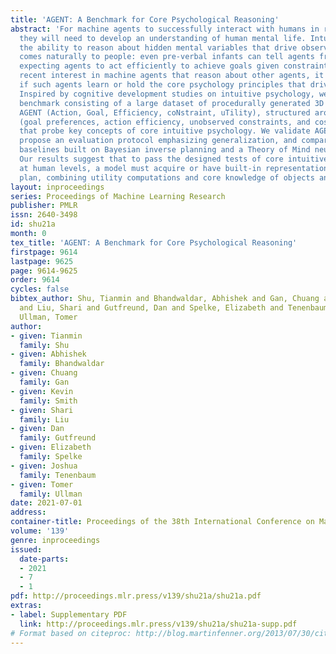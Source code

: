 ```yaml
---
title: 'AGENT: A Benchmark for Core Psychological Reasoning'
abstract: 'For machine agents to successfully interact with humans in real-world settings,
  they will need to develop an understanding of human mental life. Intuitive psychology,
  the ability to reason about hidden mental variables that drive observable actions,
  comes naturally to people: even pre-verbal infants can tell agents from objects,
  expecting agents to act efficiently to achieve goals given constraints. Despite
  recent interest in machine agents that reason about other agents, it is not clear
  if such agents learn or hold the core psychology principles that drive human reasoning.
  Inspired by cognitive development studies on intuitive psychology, we present a
  benchmark consisting of a large dataset of procedurally generated 3D animations,
  AGENT (Action, Goal, Efficiency, coNstraint, uTility), structured around four scenarios
  (goal preferences, action efficiency, unobserved constraints, and cost-reward trade-offs)
  that probe key concepts of core intuitive psychology. We validate AGENT with human-ratings,
  propose an evaluation protocol emphasizing generalization, and compare two strong
  baselines built on Bayesian inverse planning and a Theory of Mind neural network.
  Our results suggest that to pass the designed tests of core intuitive psychology
  at human levels, a model must acquire or have built-in representations of how agents
  plan, combining utility computations and core knowledge of objects and physics.'
layout: inproceedings
series: Proceedings of Machine Learning Research
publisher: PMLR
issn: 2640-3498
id: shu21a
month: 0
tex_title: 'AGENT: A Benchmark for Core Psychological Reasoning'
firstpage: 9614
lastpage: 9625
page: 9614-9625
order: 9614
cycles: false
bibtex_author: Shu, Tianmin and Bhandwaldar, Abhishek and Gan, Chuang and Smith, Kevin
  and Liu, Shari and Gutfreund, Dan and Spelke, Elizabeth and Tenenbaum, Joshua and
  Ullman, Tomer
author:
- given: Tianmin
  family: Shu
- given: Abhishek
  family: Bhandwaldar
- given: Chuang
  family: Gan
- given: Kevin
  family: Smith
- given: Shari
  family: Liu
- given: Dan
  family: Gutfreund
- given: Elizabeth
  family: Spelke
- given: Joshua
  family: Tenenbaum
- given: Tomer
  family: Ullman
date: 2021-07-01
address:
container-title: Proceedings of the 38th International Conference on Machine Learning
volume: '139'
genre: inproceedings
issued:
  date-parts:
  - 2021
  - 7
  - 1
pdf: http://proceedings.mlr.press/v139/shu21a/shu21a.pdf
extras:
- label: Supplementary PDF
  link: http://proceedings.mlr.press/v139/shu21a/shu21a-supp.pdf
# Format based on citeproc: http://blog.martinfenner.org/2013/07/30/citeproc-yaml-for-bibliographies/
---
```

